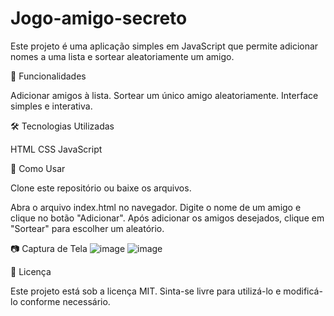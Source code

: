 # Jogo-amigo-secreto
Este projeto é uma aplicação simples em JavaScript que permite adicionar nomes a uma lista e sortear aleatoriamente um amigo.

🚀 Funcionalidades

Adicionar amigos à lista.
Sortear um único amigo aleatoriamente.
Interface simples e interativa.

🛠️ Tecnologias Utilizadas

HTML
CSS
JavaScript

📌 Como Usar

Clone este repositório ou baixe os arquivos.

Abra o arquivo index.html no navegador.
Digite o nome de um amigo e clique no botão "Adicionar".
Após adicionar os amigos desejados, clique em "Sortear" para escolher um aleatório.

📷 Captura de Tela
![image](https://github.com/user-attachments/assets/e014a006-eaa5-4a31-a68c-ceddc3f75383)
![image](https://github.com/user-attachments/assets/9f1b354d-f0d6-490a-bc62-43291924aad1)

📄 Licença

Este projeto está sob a licença MIT. Sinta-se livre para utilizá-lo e modificá-lo conforme necessário.



